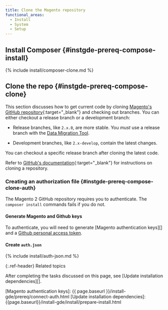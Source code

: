 ```yaml
---
title: Clone the Magento repository
functional_areas:
  - Install
  - System
  - Setup
---
```

## Install Composer {#instgde-prereq-compose-install}

{% include install/composer-clone.md %}

## Clone the repo {#instgde-prereq-compose-clone}

This section discusses how to get current code by cloning [Magento's GitHub repository][]{:target="_blank"} and checking out branches.
You can either checkout a release branch or a development branch:

*  Release branches, like `2.x.0`, are more stable. You _must_ use a release branch with the [Data Migration Tool][].

*  Development branches, like `2.x-develop`, contain the latest changes.

You can checkout a specific release branch after cloning the latest code.

Refer to [GitHub's documentation][]{:target="_blank"} for instructions on cloning a repository.

### Creating an authorization file {#instgde-prereq-compose-clone-auth}

The Magento 2 GitHub repository requires you to authenticate. The `composer install` commands fails if you do not.

#### Generate Magento and Github keys

To authenticate, you will need to generate [Magento authentication keys][] and a [Github personal access token][].

#### Create `auth.json`

{% include install/auth-json.md %}

{:.ref-header}
Related topics

After completing the tasks discussed on this page, see [Update installation dependencies][].

<!-- LINK DEFINITIONS -->

[Github personal access token]: https://help.github.com/articles/creating-a-personal-access-token-for-the-command-line/
[Magento's GitHub repository]: https://github.com/magento/magento2
[Data Migration Tool]: {{page.baseurl}}/migration/bk-migration-guide.html
[GitHub's documentation]: https://help.github.com/articles/cloning-a-repository-from-github/
[Magento authentication keys]: {{ page.baseurl }}/install-gde/prereq/connect-auth.html
[Update installation dependencies]: {{page.baseurl}}/install-gde/install/prepare-install.html